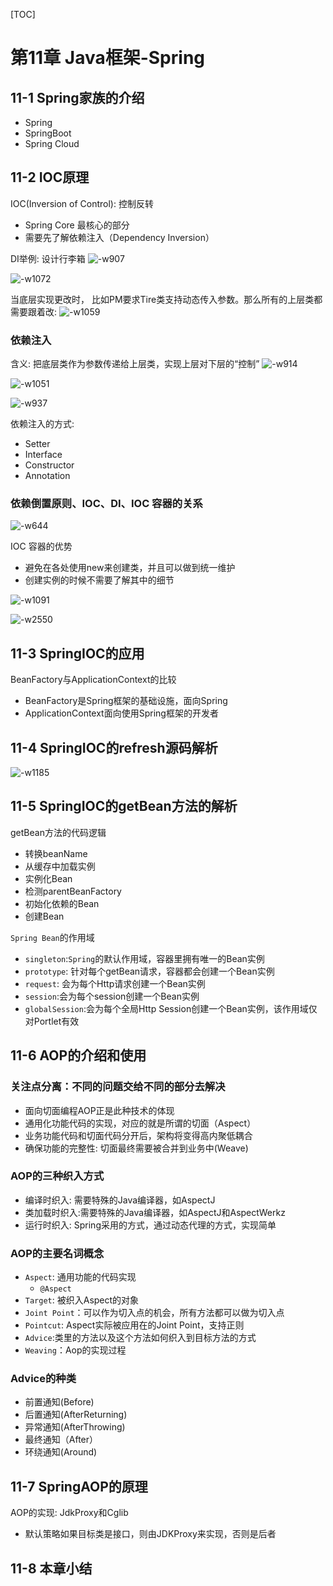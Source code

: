 [TOC]
# 第11章 Java框架-Spring

## 11-1 Spring家族的介绍
* Spring
* SpringBoot
* Spring Cloud


##  11-2 IOC原理
IOC(Inversion of Control): 控制反转
* Spring Core 最核心的部分
* 需要先了解依赖注入（Dependency Inversion）

DI举例: 设计行李箱
![-w907](http://it-learn.oss-cn-beijing.aliyuncs.com/2020/03/08/15836397254143.jpg?x-oss-process=image/auto-orient,1/quality,q_90/watermark,text_bXdlYi10ZXN0,color_f5eded,size_40,x_10,y_10)


![-w1072](http://it-learn.oss-cn-beijing.aliyuncs.com/2020/03/08/15836397506801.jpg?x-oss-process=image/auto-orient,1/quality,q_90/watermark,text_bXdlYi10ZXN0,color_f5eded,size_40,x_10,y_10)

当底层实现更改时， 比如PM要求Tire类支持动态传入参数。那么所有的上层类都需要跟着改:
![-w1059](http://it-learn.oss-cn-beijing.aliyuncs.com/2020/03/08/15836398296063.jpg?x-oss-process=image/auto-orient,1/quality,q_90/watermark,text_bXdlYi10ZXN0,color_f5eded,size_40,x_10,y_10)


### 依赖注入
含义: 把底层类作为参数传递给上层类，实现上层对下层的“控制”
![-w914](http://it-learn.oss-cn-beijing.aliyuncs.com/2020/03/08/15836398908791.jpg?x-oss-process=image/auto-orient,1/quality,q_90/watermark,text_bXdlYi10ZXN0,color_f5eded,size_40,x_10,y_10)

![-w1051](http://it-learn.oss-cn-beijing.aliyuncs.com/2020/03/08/15836399073666.jpg?x-oss-process=image/auto-orient,1/quality,q_90/watermark,text_bXdlYi10ZXN0,color_f5eded,size_40,x_10,y_10)

![-w937](http://it-learn.oss-cn-beijing.aliyuncs.com/2020/03/08/15836400365681.jpg?x-oss-process=image/auto-orient,1/quality,q_90/watermark,text_bXdlYi10ZXN0,color_f5eded,size_40,x_10,y_10)

依赖注入的方式:
* Setter
* Interface
* Constructor
* Annotation

### 依赖倒置原则、IOC、DI、IOC 容器的关系
![-w644](http://it-learn.oss-cn-beijing.aliyuncs.com/2020/03/08/15836401035842.jpg?x-oss-process=image/auto-orient,1/quality,q_90/watermark,text_bXdlYi10ZXN0,color_f5eded,size_40,x_10,y_10)

IOC 容器的优势
* 避免在各处使用new来创建类，并且可以做到统一维护
* 创建实例的时候不需要了解其中的细节

![-w1091](http://it-learn.oss-cn-beijing.aliyuncs.com/2020/03/08/15836402510286.jpg?x-oss-process=image/auto-orient,1/quality,q_90/watermark,text_bXdlYi10ZXN0,color_f5eded,size_40,x_10,y_10)

![-w2550](http://it-learn.oss-cn-beijing.aliyuncs.com/2020/03/08/15836403771363.jpg?x-oss-process=image/auto-orient,1/quality,q_90/watermark,text_bXdlYi10ZXN0,color_f5eded,size_40,x_10,y_10)


##  11-3 SpringIOC的应用
BeanFactory与ApplicationContext的比较
* BeanFactory是Spring框架的基础设施，面向Spring
* ApplicationContext面向使用Spring框架的开发者


##  11-4 SpringIOC的refresh源码解析
![-w1185](http://it-learn.oss-cn-beijing.aliyuncs.com/2020/03/14/15841878653726.jpg?x-oss-process=image/auto-orient,1/quality,q_90/watermark,text_bXdlYi10ZXN0,color_f5eded,size_40,x_10,y_10)


##  11-5 SpringIOC的getBean方法的解析
getBean方法的代码逻辑
* 转换beanName
* 从缓存中加载实例
* 实例化Bean
* 检测parentBeanFactory
* 初始化依赖的Bean
* 创建Bean

`Spring Bean`的作用域
* `singleton`:`Spring`的默认作用域，容器里拥有唯一的Bean实例
* `prototype`: 针对每个getBean请求，容器都会创建一个Bean实例
* `request`: 会为每个Http请求创建一个Bean实例
* `session`:会为每个session创建一个Bean实例
* `globalSession`:会为每个全局Http Session创建一个Bean实例，该作用域仅对Portlet有效

##  11-6 AOP的介绍和使用
### 关注点分离：不同的问题交给不同的部分去解决
* 面向切面编程AOP正是此种技术的体现
* 通用化功能代码的实现，对应的就是所谓的切面（Aspect）
* 业务功能代码和切面代码分开后，架构将变得高内聚低耦合
* 确保功能的完整性: 切面最终需要被合并到业务中(Weave)

### AOP的三种织入方式
* 编译时织入: 需要特殊的Java编译器，如AspectJ
* 类加载时织入:需要特殊的Java编译器，如AspectJ和AspectWerkz
* 运行时织入: Spring采用的方式，通过动态代理的方式，实现简单



### AOP的主要名词概念
* `Aspect`: 通用功能的代码实现 
    * `@Aspect`
* `Target`: 被织入Aspect的对象
* `Joint Point`：可以作为切入点的机会，所有方法都可以做为切入点
* `Pointcut`: Aspect实际被应用在的Joint Point，支持正则
* `Advice`:类里的方法以及这个方法如何织入到目标方法的方式
* `Weaving`：Aop的实现过程

### Advice的种类
* 前置通知(Before)
* 后置通知(AfterReturning)
* 异常通知(AfterThrowing)
* 最终通知（After）
* 环绕通知(Around)

##  11-7 SpringAOP的原理
AOP的实现: JdkProxy和Cglib
* 默认策略如果目标类是接口，则由JDKProxy来实现，否则是后者

##  11-8 本章小结